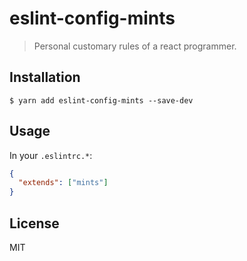 # eslint-config-mints

> Personal customary rules of a react programmer.

## Installation

```
$ yarn add eslint-config-mints --save-dev
```

## Usage

In your `.eslintrc.*`:

```json
{
  "extends": ["mints"]
}
```

## License

MIT
